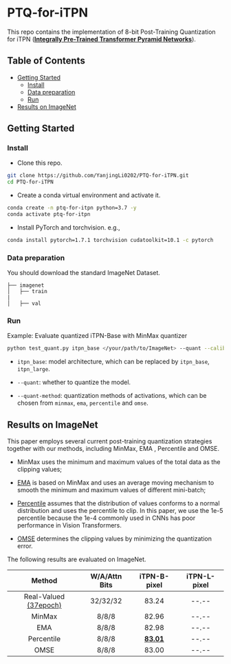 # PTQ-for-iTPN

This repo contains the implementation of 8-bit Post-Training Quantization for iTPN (**[Integrally Pre-Trained Transformer Pyramid Networks](https://arxiv.org/pdf/2211.12735.pdf)**). 


## Table of Contents
- [Getting Started](#getting-started)
  - [Install](#install)
  - [Data preparation](#data-preparation)
  - [Run](#run)
- [Results on ImageNet](#results-on-imagenet)


## Getting Started

### Install

- Clone this repo.

```bash
git clone https://github.com/YanjingLi0202/PTQ-for-iTPN.git
cd PTQ-for-iTPN
```

- Create a conda virtual environment and activate it.

```bash
conda create -n ptq-for-itpn python=3.7 -y
conda activate ptq-for-itpn
```

- Install PyTorch and torchvision. e.g.,

```bash
conda install pytorch=1.7.1 torchvision cudatoolkit=10.1 -c pytorch
```

### Data preparation

You should download the standard ImageNet Dataset.

```
├── imagenet
│   ├── train
|
│   ├── val
```


### Run

Example: Evaluate quantized iTPN-Base with MinMax quantizer

```bash
python test_quant.py itpn_base </your/path/to/ImageNet> --quant --calib-iter 10 --calib-batchsize 100 --quant-method minmax 
```

- `itpn_base`: model architecture, which can be replaced by `itpn_base`, `itpn_large`. 
- `--quant`: whether to quantize the model.

- `--quant-method`: quantization methods of activations, which can be chosen from `minmax`, `ema`, `percentile` and `omse`.

## Results on ImageNet

This paper employs several current post-training quantization strategies together with our methods, including MinMax, EMA , Percentile and OMSE.

- MinMax uses the minimum and maximum values of the total data as the clipping values; 

- [EMA](https://arxiv.org/abs/1712.05877) is based on MinMax and uses an average moving mechanism to smooth the minimum and maximum values of different mini-batch;

- [Percentile](https://openaccess.thecvf.com/content_CVPR_2019/papers/Li_Fully_Quantized_Network_for_Object_Detection_CVPR_2019_paper.pdf) assumes that the distribution of values conforms to a normal distribution and uses the percentile to clip. In this paper, we use the 1e-5 percentile because the 1e-4 commonly used in CNNs has poor performance in Vision Transformers. 

- [OMSE](https://arxiv.org/abs/1902.06822) determines the clipping values by minimizing the quantization error. 


The following results are evaluated on ImageNet.

|        Method        | W/A/Attn Bits | iTPN-B-pixel | iTPN-L-pixel |
|:--------------------:|:-------------:|:------------:|:------------:|
| Real-Valued [(37epoch)](https://drive.google.com/file/d/106Brh8ieZ1vD87CajIe0RyXSHvNcJSpb/view?usp=share_link) |   32/32/32    |    83.24     |    --.--     |
|        MinMax        |     8/8/8     |    82.96     |    --.--     |
|         EMA          |     8/8/8     |    82.98     |    --.--     |
|      Percentile      |     8/8/8     |  **[83.01](https://drive.google.com/file/d/1EAi71LvKPTk33j71QPcih-h9rZ0gpCQx/view?usp=share_link)**   |    --.--     |
|         OMSE         |     8/8/8     |    83.00     |    --.--     |


